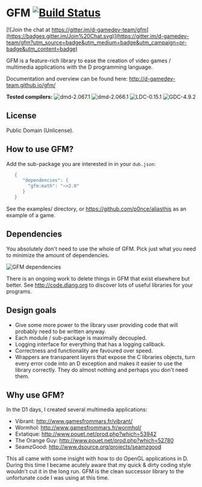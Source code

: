 # GFM [![Build Status](https://travis-ci.org/d-gamedev-team/gfm.png?branch=master)](https://travis-ci.org/d-gamedev-team/gfm)

[![Join the chat at https://gitter.im/d-gamedev-team/gfm](https://badges.gitter.im/Join%20Chat.svg)](https://gitter.im/d-gamedev-team/gfm?utm_source=badge&utm_medium=badge&utm_campaign=pr-badge&utm_content=badge)

GFM is a feature-rich library to ease the creation of video games / multimedia applications with the D programming language.

Documentation and overview can be found here: http://d-gamedev-team.github.io/gfm/


**Tested compilers:** ![dmd-2.067.1](https://img.shields.io/badge/DMD-2.067.1-brightgreen.svg) ![dmd-2.066.1](https://img.shields.io/badge/DMD-2.066.1-brightgreen.svg) ![LDC-0.15.1](https://img.shields.io/badge/LDC-0.15.1-brightgreen.svg) ![GDC-4.9.2](https://img.shields.io/badge/GDC-4.9.2-brightgreen.svg)


## License

Public Domain (Unlicense).


## How to use GFM?

Add the sub-package you are interested in in your `dub.json`:
```d
   {
      "dependencies": {
        "gfm:math": "~>2.0"
      }
   }
```

See the examples/ directory, or https://github.com/p0nce/aliasthis as an example of a game.


## Dependencies

You absolutely don't need to use the whole of GFM. Pick just what you need to minimize the amount of dependencies.

![GFM dependencies](/deps/deps.png)

There is an ongoing work to delete things in GFM that exist elsewhere but better.
See http://code.dlang.org to discover lots of useful libraries for your programs.


## Design goals

  * Give some more power to the library user providing code that will probably need to be written anyway.
  * Each module / sub-package is maximally decoupled.
  * Logging interface for everything that has a logging callback.
  * Correctness and functionality are favoured over speed.
  * Wrappers are transparent layers that expose the C libraries objects, turn every error code into an D exception and makes it easier to use the library correctly. They do almost nothing and perhaps you don't need them.

## Why use GFM?

In the D1 days, I created several multimedia applications:

  * Vibrant: http://www.gamesfrommars.fr/vibrant/
  * Wormhol: http://www.gamesfrommars.fr/wormhol/
  * Extatique: http://www.pouet.net/prod.php?which=53942
  * The Orange Guy: http://www.pouet.net/prod.php?which=52780
  * SeamzGood: http://www.dsource.org/projects/seamzgood

This all came with some insight with how to do OpenGL applications in D.
During this time I became acutely aware that my quick & dirty coding style wouldn't cut it in the long run.
GFM is the clean successor library to the unfortunate code I was using at this time.
